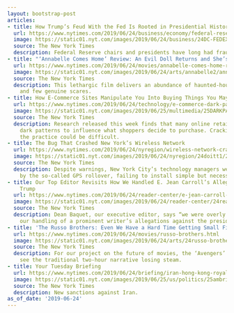 ```yaml
---
layout: bootstrap-post
articles:
- title: How Trump’s Feud With the Fed Is Rooted in Presidential History
  url: https://www.nytimes.com/2019/06/24/business/economy/federal-reserve-trump.html
  image: https://static01.nyt.com/images/2019/06/24/business/24DC-FEDEXPLAINER/24DC-FEDEXPLAINER-facebookJumbo.jpg
  source: The New York Times
  description: Federal Reserve chairs and presidents have long had fraught relationships.
- title: "‘Annabelle Comes Home’ Review: An Evil Doll Returns and She’s Not Alone"
  url: https://www.nytimes.com/2019/06/24/movies/annabelle-comes-home-review.html
  image: https://static01.nyt.com/images/2019/06/24/arts/annabelle2/annabelle2-facebookJumbo.jpg
  source: The New York Times
  description: This lethargic film delivers an abundance of haunted-house clichés
    and few genuine scares.
- title: How E-Commerce Sites Manipulate You Into Buying Things You May Not Want
  url: https://www.nytimes.com/2019/06/24/technology/e-commerce-dark-patterns-psychology.html
  image: https://static01.nyt.com/images/2019/06/25/multimedia/25DARKPATTERNS-COMBO/25DARKPATTERNS-COMBO-facebookJumbo.jpg
  source: The New York Times
  description: Research released this week finds that many online retailers use so-called
    dark patterns to influence what shoppers decide to purchase. Cracking down on
    the practice could be difficult.
- title: The Bug That Crashed New York’s Wireless Network
  url: https://www.nytimes.com/2019/06/24/nyregion/wireless-network-crash-gps-rollover.html
  image: https://static01.nyt.com/images/2019/06/24/nyregion/24doitt1/24doitt1-facebookJumbo.jpg
  source: The New York Times
  description: Despite warnings, New York City’s technology managers were blindsided
    by the so-called GPS rollover, failing to install simple but necessary upgrades.
- title: Our Top Editor Revisits How We Handled E. Jean Carroll’s Allegations Against
    Trump
  url: https://www.nytimes.com/2019/06/24/reader-center/e-jean-carroll-trump-allegations.html
  image: https://static01.nyt.com/images/2019/06/24/reader-center/24readers-e-jean-carroll/24readers-e-jean-carroll-facebookJumbo.jpg
  source: The New York Times
  description: Dean Baquet, our executive editor, says “we were overly cautious” in
    our handling of a prominent writer’s allegations against the president.
- title: 'The Russo Brothers: Even We Have a Hard Time Getting Small Films Made'
  url: https://www.nytimes.com/2019/06/24/movies/russo-brothers.html
  image: https://static01.nyt.com/images/2019/06/24/arts/24russo-brothers/24russo-brothers-facebookJumbo.jpg
  source: The New York Times
  description: For our project on the future of movies, the ‘Avengers’ directors also
    see the traditional two-hour narrative losing steam.
- title: Your Tuesday Briefing
  url: https://www.nytimes.com/2019/06/24/briefing/iran-hong-kong-royal-ascot.html
  image: https://static01.nyt.com/images/2019/06/25/us/politics/25ambriefing-asia-promo/f6603c30e37645a0911b50160d3e7738-facebookJumbo.jpg
  source: The New York Times
  description: New sanctions against Iran.
as_of_date: '2019-06-24'
---
```


